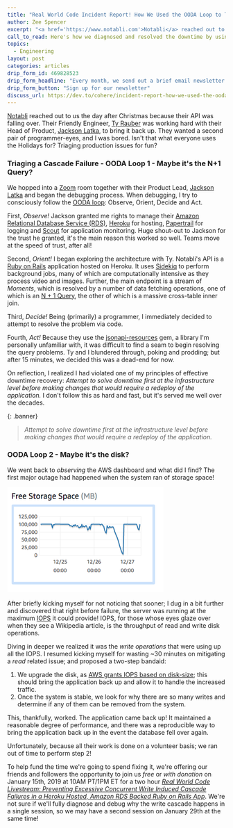 ```yaml
---
title: "Real World Code Incident Report! How We Used the OODA Loop to Triage a Amazon RDS Cascade Failure for a Heroku-hosted Rails App"
author: Zee Spencer
excerpt: "<a href='https://www.notabli.com'>Notabli</a> reached out to us the day after Christmas because their API was falling over, and I was bored. Isn't that what everyone uses the Holidays for? Triaging production issues for fun?"
call_to_read: Here's how we diagnosed and resolved the downtime by using the OODA loop!
topics:
  - Engineering
layout: post
categories: articles
drip_form_id: 469828523
drip_form_headline: "Every month, we send out a brief email newsletter summarizing what we've written and what events we are planning. Fill out this form to get it right in your email!"
drip_form_button: "Sign up for our newsletter"
discuss_url: https://dev.to/cohere/incident-report-how-we-used-the-ooda-loop-to-triage-a-amazon-rds-cascade-failure-for-a-heroku-hosted-rails-app--54bd
---
```



[Notabli](https://www.notabli.com) reached out to us the day after Christmas because their API was falling over. Their Friendly Engineer, [Ty Rauber](https:/\/www.linkedin.com/in/ty-rauber-69822b5/) was working hard with their Head of Product, [Jackson Latka](https://www.linkedin.com/in/jacksonlatka), to bring it back up. They wanted a second pair of programmer-eyes, and I was bored. Isn't that what everyone uses the Holidays for? Triaging production issues for fun?


### Triaging a Cascade Failure - OODA Loop 1 - Maybe it's the N+1 Query?

We hopped into a [Zoom](https://zoom.us/) room together with their Product Lead, [Jackson Latka](https://www.linkedin.com/in/jacksonlatka/) and began the debugging process. When debugging, I try to consciously follow the [OODA loop](https://en.wikipedia.org/wiki/OODA_loop): Observe, Orient, Decide and Act.

First, _Observe!_ Jackson granted me rights to manage their [Amazon Relational Database Service (RDS)](https://aws.amazon.com/rds/), [Heroku](https://www.heroku.com/) for hosting, [Papertrail](https://papertrailapp.com/) for logging and [Scout](https://scoutapp.com/) for application monitoring. Huge shout-out to Jackson for the trust he granted, it's the main reason this worked so well. Teams move at the speed of trust, after all!

Second, _Orient!_ I began exploring the architecture with Ty. Notabli's API is a [Ruby on  Rails](https://rubyonrails.org/) application hosted on Heroku. It uses [Sidekiq](https://sidekiq.org/) to perform background jobs, many of which are computationally intensive as they process video and images. Further, the main endpoint is a stream of _Moments_, which is resolved by a number of data fetching operations, one of which is an [N + 1 Query](https://secure.phabricator.com/book/phabcontrib/article/n_plus_one/), the other of which is a massive cross-table inner join.

Third, _Decide!_ Being (primarily) a programmer, I immediately decided to attempt to resolve the problem via code.


Fourth, _Act!_ Because they use the [jsonapi-resources](https://github.com/cerebris/jsonapi-resources) gem, a library I'm personally unfamiliar with, it was difficult to find a seam to begin resolving the query problems. Ty and I blundered through, poking and prodding; but after 15 minutes, we decided this was a dead-end for now.

On reflection, I realized I had violated one of my principles of effective downtime recovery: _Attempt to solve downtime first at the infrastructure level before making changes that would require a redeploy of the application._  I don't follow this as hard and fast, but it's served me well over the decades.

{: .banner}
>  _Attempt to solve downtime first at the infrastructure level before making changes that would require a redeploy of the application._


### OODA Loop 2 - Maybe it's the disk?

We went back to _observing_ the AWS dashboard and what did I find? The first major outage had happened when the system ran of storage space!


<p class="tc">
<img alt="The RDS Instance's Free storage space's Precipitous Decline" src="/images/storage-space-cascade-failure.png" />
</p>

After briefly kicking myself for not noticing that sooner; I dug in a bit further and discovered that right before failure, the server was running at the maximum [IOPS](https://en.wikipedia.org/wiki/IOPS) it could provide! IOPS, for those whose eyes glaze over when they see a Wikipedia article, is the throughput of read and write disk operations.

Diving in deeper we realized it was the _write operations_ that were using up all the IOPS. I resumed kicking myself for wasting ~30 minutes on mitigating a _read_ related issue; and proposed a two-step bandaid:


1.  We upgrade the disk, as [AWS grants IOPS based on disk-size](https://docs.aws.amazon.com/AWSEC2/latest/UserGuide/EBSVolumeTypes.html); this should bring the application back up and allow it to handle the increased traffic.
1.  Once the system is stable, we look for why there are so many writes and determine if any of them can be removed from the system.

This, thankfully, worked. The application came back up! It maintained a reasonable degree of performance, and there was a reproducible way to bring the application back up in the event the database fell over again.

Unfortunately, because all their work is done on a volunteer basis; we ran out of time to perform step 2!

To help fund the time we're going to spend fixing it, we're offering our friends and followers the opportunity to join us _free_ or _with donation_ on January 15th, 2019 at 10AM PT/1PM ET for a two hour _[Real World Code Livestream: Preventing Excessive Concurrent Write Induced Cascade Failures in a Heroku Hosted, Amazon RDS Backed Ruby on Rails App](/events/january-15th-2019-10am-pt-1pm-et-real-world-code-livestream-preventing-cascade-failures-caused-by-excessive-concurrent-writes-in-a-heroku-hosted-amazon-rds-backed-ruby-on-rails-app/?utm_campaign=real-world-code-2019-01-17)_. We're not sure if we'll fully diagnose and debug why the write cascade happens in a single session, so we may have a second session on January 29th at the same time!
